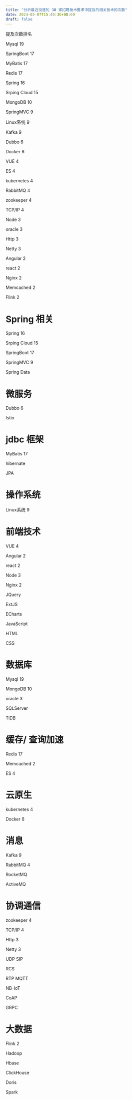 ```yaml
---
title: "分析最近投递的 30 家招聘技术要求中提及的相关技术的次数"
date: 2024-05-07T15:40:30+08:00
draft: false
---
```


提及次数排名

Mysql 19

SpringBoot 17

MyBatis 17

Redis 17

Spring 16

Srping Cloud 15

MongoDB 10

SpringMVC 9

Linux系统 9

Kafka 9

Dubbo 6

Docker 6

VUE 4

ES 4

kubernetes 4

RabbitMQ 4

zookeeper 4

TCP/IP 4

Node 3

oracle 3

Http 3

Netty 3

Angular 2

react 2

Nginx 2

Memcached 2

Flink 2


# Spring 相关

Spring 16

Srping Cloud 15

SpringBoot 17

SpringMVC 9

Spring Data


# 微服务

Dubbo 6

Istio


# jdbc 框架

MyBatis 17

hibernate

JPA


# 操作系统

Linux系统 9


# 前端技术

VUE 4

Angular 2

react 2

Node 3

Nginx 2

JQuery

ExtJS

ECharts

JavaScript

HTML

CSS


# 数据库

Mysql 19

MongoDB 10

oracle 3

SQLServer

TiDB

# 缓存/ 查询加速

Redis 17

Memcached 2

ES 4

# 云原生

kubernetes 4

Docker 6

# 消息

Kafka 9

RabbitMQ 4

RocketMQ

ActiveMQ

# 协调通信

zookeeper 4

TCP/IP 4

Http 3

Netty 3

UDP SIP

RCS

RTP MQTT

NB-IoT

CoAP

GRPC


# 大数据

Flink 2

Hadoop

Hbase

ClickHouse

Doris

Spark

























